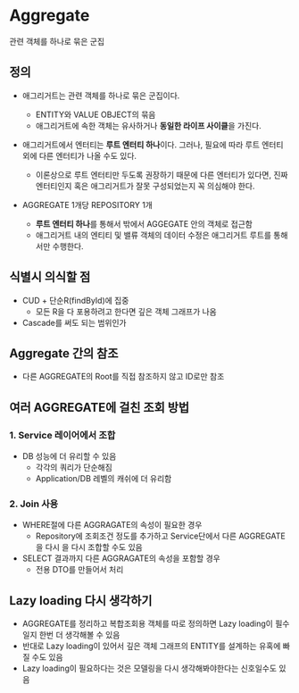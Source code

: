 # Aggregate

관련 객체를 하나로 묶은 군집

## **정의**

- 애그리거트는 관련 객체를 하나로 묶은 군집이다.

  - ENTITY와 VALUE OBJECT의 묶음
  - 애그리거트에 속한 객체는 유사하거나 **동일한 라이프 사이클**을 가진다.

- 애그리거트에서 엔터티는 **루트 엔터티 하나**이다. 그러나, 필요에 따라 루트 엔터티 외에 다른 엔터티가 나올 수도 있다.

  - 이론상으로 루트 엔터티만 두도록 권장하기 때문에 다른 엔터티가 있다면, 진짜 엔터티인지 혹은 애그리거트가 잘못 구성되었는지 꼭 의심해야 한다.

- AGGREGATE 1개당 REPOSITORY 1개

  - **루트 엔터티 하나**를 통해서 밖에서 AGGEGATE 안의 객체로 접근함
  - 애그리거트 내의 엔티티 및 밸류 객체의 데이터 수정은 애그리거트 루트를 통해서만 수행한다.

  

## **식별시 의식할 점**

- CUD + 단순R(findById)에 집중
  - 모든 R을 다 포용하려고 한다면 깊은 객체 그래프가 나옴
- Cascade를 써도 되는 범위인가



## **Aggregate 간의 참조**

- 다른 AGGREGATE의 Root를 직접 참조하지 않고 ID로만 참조



## **여러 AGGREGATE에 걸친 조회 방법**

### **1. Service 레이어에서 조합**

- DB 성능에 더 유리할 수 있음
  - 각각의 쿼리가 단순해짐
  - Application/DB 레벨의 캐쉬에 더 유리함

### 2. Join 사용

- WHERE절에 다른 AGGRAGATE의 속성이 필요한 경우 
  - Repository에 조회조건 정도를 추가하고 Service단에서 다른 AGGREGATE을 다시 을 다시 조합할 수도 있음
- SELECT 결과까지 다른 AGGRAGATE의 속성을 포함할 경우
  - 전용 DTO를 만들어서 처리



## **Lazy loading 다시 생각하기**

- AGGREGATE를 정리하고 복합조회용 객체를 따로 정의하면 Lazy loading이 필수일지 한번 더 생각해볼 수 있음
- 반대로 Lazy loading이 있어서 깊은 객체 그래프의 ENTITY를 설계하는 유혹에 빠질 수도 있음
- Lazy loading이 필요하다는 것은 모델링을 다시 생각해봐야한다는 신호일수도 있음